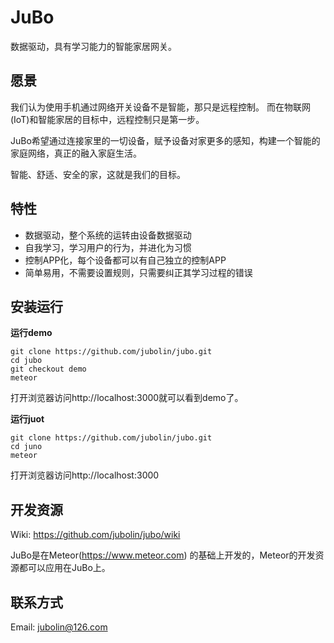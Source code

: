 JuBo
====

数据驱动，具有学习能力的智能家居网关。


## 愿景
我们认为使用手机通过网络开关设备不是智能，那只是远程控制。 而在物联网(IoT)和智能家居的目标中，远程控制只是第一步。

JuBo希望通过连接家里的一切设备，赋予设备对家更多的感知，构建一个智能的家庭网络，真正的融入家庭生活。

智能、舒适、安全的家，这就是我们的目标。

## 特性
* 数据驱动，整个系统的运转由设备数据驱动 
* 自我学习，学习用户的行为，并进化为习惯
* 控制APP化，每个设备都可以有自己独立的控制APP  
* 简单易用，不需要设置规则，只需要纠正其学习过程的错误 

## 安装运行

**运行demo**
```
git clone https://github.com/jubolin/jubo.git
cd jubo
git checkout demo
meteor 
```

打开浏览器访问http://localhost:3000就可以看到demo了。

**运行juot**
```
git clone https://github.com/jubolin/jubo.git
cd juno
meteor 
```

打开浏览器访问http://localhost:3000


## 开发资源

Wiki: https://github.com/jubolin/jubo/wiki

JuBo是在Meteor(https://www.meteor.com) 的基础上开发的，Meteor的开发资源都可以应用在JuBo上。

## 联系方式
Email: jubolin@126.com




